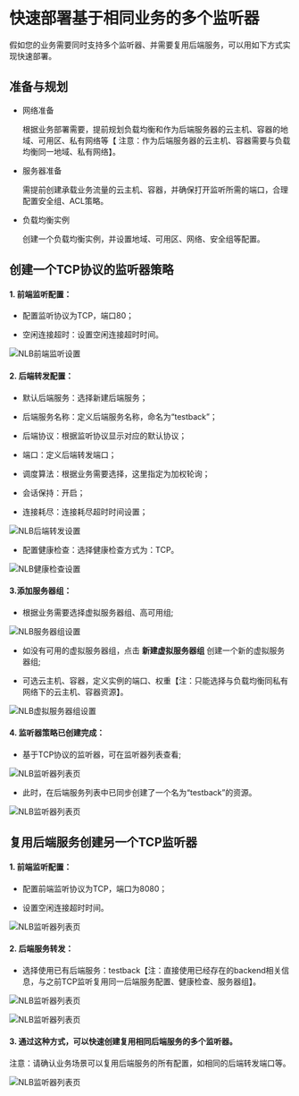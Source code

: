 # 快速部署基于相同业务的多个监听器

  假如您的业务需要同时支持多个监听器、并需要复用后端服务，可以用如下方式实现快速部署。

## 准备与规划

- 网络准备

  根据业务部署需要，提前规划负载均衡和作为后端服务器的云主机、容器的地域、可用区、私有网络等【 注意：作为后端服务器的云主机、容器需要与负载均衡同一地域、私有网络】。	
 
- 服务器准备

  需提前创建承载业务流量的云主机、容器，并确保打开监听所需的端口，合理配置安全组、ACL策略。

- 负载均衡实例

  创建一个负载均衡实例，并设置地域、可用区、网络、安全组等配置。

## 创建一个TCP协议的监听器策略

#### 1. 前端监听配置：
	
- 配置监听协议为TCP，端口80；

- 空闲连接超时：设置空闲连接超时时间。

![NLB前端监听设置](../../../../image/Networking/NLB/NLB-ML-Listener.png)

#### 2. 后端转发配置：
	
- 默认后端服务：选择新建后端服务；

- 后端服务名称：定义后端服务名称，命名为“testback”；

- 后端协议：根据监听协议显示对应的默认协议；

- 端口：定义后端转发端口；

- 调度算法：根据业务需要选择，这里指定为加权轮询；

- 会话保持：开启；

- 连接耗尽：连接耗尽超时时间设置；

![NLB后端转发设置](../../../../image/Networking/NLB/NLB-ML-Backend.png)

- 配置健康检查：选择健康检查方式为：TCP。

![NLB健康检查设置](../../../../image/Networking/NLB/NLB-ML-Health.png)

#### 3.添加服务器组：

- 根据业务需要选择虚拟服务器组、高可用组;

![NLB服务器组设置](../../../../image/Networking/NLB/NLB-ML-TG.png)

- 如没有可用的虚拟服务器组，点击 **新建虚拟服务器组** 创建一个新的虚拟服务器组;

- 可选云主机、容器，定义实例的端口、权重【注：只能选择与负载均衡同私有网络下的云主机、容器资源】。

![NLB虚拟服务器组设置](../../../../image/Networking/NLB/NLB-084.png)

#### 4. 监听器策略已创建完成：

- 基于TCP协议的监听器，可在监听器列表查看;

![NLB监听器列表页](../../../../image/Networking/NLB/NLB-ML-Listenerlist.png)

- 此时，在后端服务列表中已同步创建了一个名为“testback”的资源。

![NLB监听器列表页](../../../../image/Networking/NLB/NLB-ML-Backlist.png)

## 复用后端服务创建另一个TCP监听器

#### 1. 前端监听配置：

- 配置前端监听协议为TCP，端口为8080；

- 设置空闲连接超时时间。

![NLB监听器列表页](../../../../image/Networking/NLB/NLB-ML-Listener2.png)

#### 2. 后端服务转发：

- 选择使用已有后端服务：testback【注：直接使用已经存在的backend相关信息，与之前TCP监听复用同一后端服务配置、健康检查、服务器组】。

![NLB监听器列表页](../../../../image/Networking/NLB/NLB-ML-Backend2.png)

![NLB监听器列表页](../../../../image/Networking/NLB/NLB-ML-TG2.png)

#### 3. 通过这种方式，可以快速创建复用相同后端服务的多个监听器。

  注意：请确认业务场景可以复用后端服务的所有配置，如相同的后端转发端口等。

![NLB监听器列表页](../../../../image/Networking/NLB/NLB-ML-List.png)
